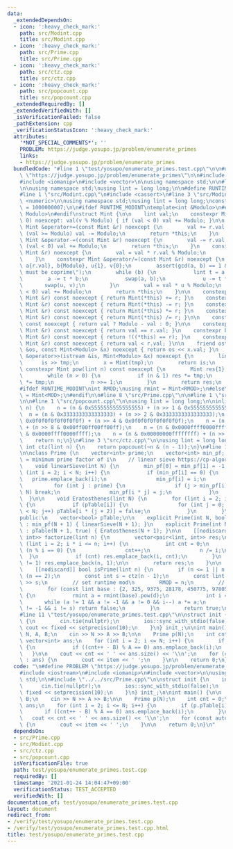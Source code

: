 ```yaml
---
data:
  _extendedDependsOn:
  - icon: ':heavy_check_mark:'
    path: src/Modint.cpp
    title: src/Modint.cpp
  - icon: ':heavy_check_mark:'
    path: src/Prime.cpp
    title: src/Prime.cpp
  - icon: ':heavy_check_mark:'
    path: src/ctz.cpp
    title: src/ctz.cpp
  - icon: ':heavy_check_mark:'
    path: src/popcount.cpp
    title: src/popcount.cpp
  _extendedRequiredBy: []
  _extendedVerifiedWith: []
  _isVerificationFailed: false
  _pathExtension: cpp
  _verificationStatusIcon: ':heavy_check_mark:'
  attributes:
    '*NOT_SPECIAL_COMMENTS*': ''
    PROBLEM: https://judge.yosupo.jp/problem/enumerate_primes
    links:
    - https://judge.yosupo.jp/problem/enumerate_primes
  bundledCode: "#line 1 \"test/yosupo/enumerate_primes.test.cpp\"\n\n#define PROBLEM\
    \ \"https://judge.yosupo.jp/problem/enumerate_primes\"\n\n#include <iostream>\n\
    #include <iomanip>\n#include <vector>\n\nusing namespace std;\n\n#line 2 \"src/Prime.cpp\"\
    \n\nusing namespace std;\nusing lint = long long;\n\n#define RUNTIME_MODINT\n\
    #line 1 \"src/Modint.cpp\"\n#include <cassert>\n#line 3 \"src/Modint.cpp\"\n#include\
    \ <numeric>\n\nusing namespace std;\nusing lint = long long;\nconstexpr int MOD\
    \ = 1000000007;\n\n#ifdef RUNTIME_MODINT\ntemplate<int &Modulo>\n#else\ntemplate<int\
    \ Modulo>\n#endif\nstruct Mint {\n\n    lint val;\n    constexpr Mint(lint v =\
    \ 0) noexcept: val(v % Modulo) { if (val < 0) val += Modulo; }\n\n    constexpr\
    \ Mint &operator+=(const Mint &r) noexcept {\n        val += r.val;\n        if\
    \ (val >= Modulo) val -= Modulo;\n        return *this;\n    }\n    constexpr\
    \ Mint &operator-=(const Mint &r) noexcept {\n        val -= r.val;\n        if\
    \ (val < 0) val += Modulo;\n        return *this;\n    }\n    constexpr Mint &operator*=(const\
    \ Mint &r) noexcept {\n        val = val * r.val % Modulo;\n        return *this;\n\
    \    }\n    constexpr Mint &operator/=(const Mint &r) noexcept {\n        lint\
    \ a{r.val}, b{Modulo}, u{1}, v{0};\n        assert(gcd(a, b) == 1 && \"a and b\
    \ must be coprime\");\n        while (b) {\n            lint t = a / b;\n    \
    \        a -= t * b;\n            swap(a, b);\n            u -= t * v;\n     \
    \       swap(u, v);\n        }\n        val = val * u % Modulo;\n        if (val\
    \ < 0) val += Modulo;\n        return *this;\n    }\n\n    constexpr Mint operator+(const\
    \ Mint &r) const noexcept { return Mint(*this) += r; }\n    constexpr Mint operator-(const\
    \ Mint &r) const noexcept { return Mint(*this) -= r; }\n    constexpr Mint operator*(const\
    \ Mint &r) const noexcept { return Mint(*this) *= r; }\n    constexpr Mint operator/(const\
    \ Mint &r) const noexcept { return Mint(*this) /= r; }\n\n    constexpr Mint operator-()\
    \ const noexcept { return val ? Modulo - val : 0; }\n\n    constexpr bool operator==(const\
    \ Mint &r) const noexcept { return val == r.val; }\n    constexpr bool operator!=(const\
    \ Mint &r) const noexcept { return !((*this) == r); }\n    constexpr bool operator<(const\
    \ Mint &r) const noexcept { return val < r.val; }\n\n    friend ostream &operator<<(ostream\
    \ &os, const Mint<Modulo> &x) noexcept { return os << x.val; }\n    friend istream\
    \ &operator>>(istream &is, Mint<Modulo> &x) noexcept {\n        lint tmp;\n  \
    \      is >> tmp;\n        x = Mint(tmp);\n        return is;\n    }\n\n    [[nodiscard]]\
    \ constexpr Mint pow(lint n) const noexcept {\n        Mint res{1}, tmp{*this};\n\
    \        while (n > 0) {\n            if (n & 1) res *= tmp;\n            tmp\
    \ *= tmp;\n            n >>= 1;\n        }\n        return res;\n    }\n};\n\n\
    #ifdef RUNTIME_MODINT\nint RMOD;\nusing rmint = Mint<RMOD>;\n#else\nusing mint\
    \ = Mint<MOD>;\n#endif\n\n#line 8 \"src/Prime.cpp\"\n\n#line 1 \"src/ctz.cpp\"\
    \n\n#line 1 \"src/popcount.cpp\"\n\nusing lint = long long;\n\ninline int popcount(lint\
    \ n) {\n    n = (n & 0x5555555555555555) + (n >> 1 & 0x5555555555555555);\n  \
    \  n = (n & 0x3333333333333333) + (n >> 2 & 0x3333333333333333);\n    n = (n &\
    \ 0x0f0f0f0f0f0f0f0f) + (n >> 4 & 0x0f0f0f0f0f0f0f0f);\n    n = (n & 0x00ff00ff00ff00ff)\
    \ + (n >> 8 & 0x00ff00ff00ff00ff);\n    n = (n & 0x0000ffff0000ffff) + (n >> 16\
    \ & 0x0000ffff0000ffff);\n    n = (n & 0x00000000ffffffff) + (n >> 32 & 0x00000000ffffffff);\n\
    \    return n;\n}\n#line 3 \"src/ctz.cpp\"\n\nusing lint = long long;\n\ninline\
    \ int ctz(lint n) {\n    return popcount(~n & (n - 1));\n}\n#line 10 \"src/Prime.cpp\"\
    \n\nclass Prime {\n    vector<int> prime;\n    vector<int> min_pf; // min_pf[i]\
    \ = minimum prime factor of i\n    // linear sieve https://cp-algorithms.com/algebra/prime-sieve-linear.html\n\
    \    void linearSieve(int N) {\n        min_pf[0] = min_pf[1] = -1;\n        for\
    \ (int i = 2; i < N; i++) {\n            if (min_pf[i] == 0) {\n             \
    \   prime.emplace_back(i);\n                min_pf[i] = i;\n            }\n  \
    \          for (int j : prime) {\n                if (j > min_pf[i] || i * j >=\
    \ N) break;\n                min_pf[i * j] = j;\n            }\n        }\n  \
    \  }\n\n    void Eratosthenes(lint N) {\n        for (lint i = 2; i * i < N; i++)\
    \ {\n            if (pTable[i]) {\n                for (int j = 0; i * (j + 2)\
    \ < N; j++) pTable[i * (j + 2)] = false;\n            }\n        }\n    }\n\n\
    public:\n    vector<bool> pTable;\n\n    explicit Prime(int N, bool useLinear)\
    \ : min_pf(N + 1) { linearSieve(N + 1); }\n    explicit Prime(int N = 1100000)\
    \ : pTable(N + 1, true) { Eratosthenes(N + 1); }\n\n    [[nodiscard]] vector<pair<lint,\
    \ int>> factorize(lint n) {\n        vector<pair<lint, int>> res;\n        for\
    \ (lint i = 2; i * i <= n; i++) {\n            int cnt = 0;\n            while\
    \ (n % i == 0) {\n                cnt++;\n                n /= i;\n          \
    \  }\n            if (cnt) res.emplace_back(i, cnt);\n        }\n        if (n\
    \ != 1) res.emplace_back(n, 1);\n\n        return res;\n    }\n\n    // Miller-Rabin\n\
    \    [[nodiscard]] bool isPrime(lint n) {\n        if (n <= 1 || n % 2 == 0) return\
    \ (n == 2);\n        const int s = ctz(n - 1);\n        const lint d = (n - 1)\
    \ >> s;\n        // set runtime mod\n        RMOD = n;\n        // http://miller-rabin.appspot.com/\n\
    \        for (const lint base : {2, 325, 9375, 28178, 450775, 9780504, 1795265022})\
    \ {\n            rmint a = rmint(base).pow(d);\n            int i = s;\n     \
    \       while (a != 1 && a != -1 && a != 0 && i--) a *= a;\n            if (a\
    \ != -1 && i != s) return false;\n        }\n        return true;\n    }\n};\n\
    #line 11 \"test/yosupo/enumerate_primes.test.cpp\"\n\nstruct init {\n    init()\
    \ {\n        cin.tie(nullptr);\n        ios::sync_with_stdio(false);\n       \
    \ cout << fixed << setprecision(10);\n    }\n} init_;\n\nint main() {\n\n    int\
    \ N, A, B;\n    cin >> N >> A >> B;\n\n    Prime p(N);\n    int cnt = 0;\n   \
    \ vector<int> ans;\n    for (int i = 2; i <= N; i++) {\n        if (p.pTable[i])\
    \ {\n            if ((cnt++ - B) % A == 0) ans.emplace_back(i);\n        }\n \
    \   }\n\n    cout << cnt << ' ' << ans.size() << '\\n';\n    for (const auto &item\
    \ : ans) {\n        cout << item << ' ';\n    }\n\n    return 0;\n}\n"
  code: "\n#define PROBLEM \"https://judge.yosupo.jp/problem/enumerate_primes\"\n\n\
    #include <iostream>\n#include <iomanip>\n#include <vector>\n\nusing namespace\
    \ std;\n\n#include \"../../src/Prime.cpp\"\n\nstruct init {\n    init() {\n  \
    \      cin.tie(nullptr);\n        ios::sync_with_stdio(false);\n        cout <<\
    \ fixed << setprecision(10);\n    }\n} init_;\n\nint main() {\n\n    int N, A,\
    \ B;\n    cin >> N >> A >> B;\n\n    Prime p(N);\n    int cnt = 0;\n    vector<int>\
    \ ans;\n    for (int i = 2; i <= N; i++) {\n        if (p.pTable[i]) {\n     \
    \       if ((cnt++ - B) % A == 0) ans.emplace_back(i);\n        }\n    }\n\n \
    \   cout << cnt << ' ' << ans.size() << '\\n';\n    for (const auto &item : ans)\
    \ {\n        cout << item << ' ';\n    }\n\n    return 0;\n}\n"
  dependsOn:
  - src/Prime.cpp
  - src/Modint.cpp
  - src/ctz.cpp
  - src/popcount.cpp
  isVerificationFile: true
  path: test/yosupo/enumerate_primes.test.cpp
  requiredBy: []
  timestamp: '2021-01-24 14:04:47+09:00'
  verificationStatus: TEST_ACCEPTED
  verifiedWith: []
documentation_of: test/yosupo/enumerate_primes.test.cpp
layout: document
redirect_from:
- /verify/test/yosupo/enumerate_primes.test.cpp
- /verify/test/yosupo/enumerate_primes.test.cpp.html
title: test/yosupo/enumerate_primes.test.cpp
---
```

